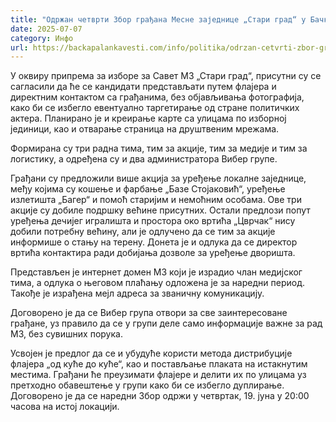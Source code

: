 ```yaml
---
title: "Одржан четврти Збор грађана Месне заједнице „Стари град“ у Бачкој Паланци"
date: 2025-07-07
category: Инфо
url: https://backapalankavesti.com/info/politika/odrzan-cetvrti-zbor-gradjana-mesne-zajednice-stari-grad-u-backoj-palanci/
---
```


У оквиру припрема за изборе за Савет МЗ „Стари град“, присутни су се сагласили да ће се кандидати представљати путем флајера и директним контактом са грађанима, без објављивања фотографија, како би се избегло евентуално таргетирање од стране политичких актера. Планирано је и креирање карте са улицама по изборној јединици, као и отварање страница на друштвеним мрежама.

Формирана су три радна тима, тим за акције, тим за медије и тим за логистику, а одређена су и два администратора Вибер групе.

Грађани су предложили више акција за уређење локалне заједнице, међу којима су кошење и фарбање „Базе Стојаковић“, уређење излетишта „Багер“ и помоћ старијим и немоћним особама. Ове три акције су добиле подршку већине присутних. Остали предлози попут уређења дечијег игралишта и простора око вртића „Цврчак“ нису добили потребну већину, али је одлучено да се тим за акције информише о стању на терену. Донета је и одлука да се директор вртића контактира ради добијања дозволе за уређење дворишта.

Представљен је интернет домен МЗ који је израдио члан медијског тима, а одлука о његовом плаћању одложена је за наредни период. Такође је израђена мејл адреса за званичну комуникацију.

Договорено је да се Вибер група отвори за све заинтересоване грађане, уз правило да се у групи деле само информације важне за рад МЗ, без сувишних порука.

Усвојен је предлог да се и убудуће користи метода дистрибуције флајера „од куће до куће“, као и постављање плаката на истакнутим местима. Грађани ће преузимати флајере и делити их по улицама уз претходно обавештење у групи како би се избегло дуплирање. Договорено је да се наредни Збор одржи у четвртак, 19. јуна у 20:00 часова на истој локацији.
